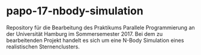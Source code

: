 # papo-17-nbody-simulation
Repository für die Bearbeitung des Praktikums Parallele Programmierung an der Universität Hamburg im Sommersemester 2017. Bei dem zu bearbeitenden Projekt handelt es sich um eine N-Body Simulation eines realistischen Sternenclusters.
